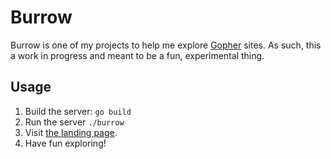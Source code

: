 # Burrow

Burrow is one of my projects to help me explore [Gopher](https://en.wikipedia.org/wiki/Gopher_(protocol)) sites. As such, this a work in progress and meant to be a fun, experimental thing.

## Usage

1. Build the server: `go build`
1. Run the server `./burrow`
2. Visit [the landing page](http://localhost:7070).
3. Have fun exploring!
